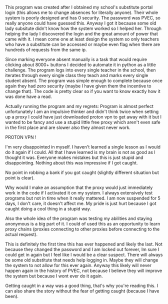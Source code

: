 This program was created after I obtained my school's substitute portal login (this allows me to change absences for literally anyone). Their whole system
is poorly designed and has 0 security. The password was PVEC, so really anyone could have guessed this. Anyway I got it because some old lady subsitute didn't know
how the system worked so I helped her. Through helping the lady I discovered the login and the great amount of power that came with it. I mean come one at least design the system
so only teachers who have a substitute can be accessed or maybe even flag when there are hundreds of requests from the same ip.

Since marking everyone absent manually is a task that would require clicking about 8000+ buttons I decided to automate it in python as a little challenge.
The program logs into every single teacher in the school, then iterates through every single class they teach and marks every single student absent.
The program was simple enough to complete because once again they had zero security (maybe I have given them the incentive to change that).
The code is pretty clear so if you want to know exactly how it was done have a read.

Actually running the program and my regrets:
Program is almost perfect unfortunately I am an impulsive thinker and didn't think twice when setting up a proxy
I could have just downloaded proton vpn to get away with it but I wanted to be fancy and use a stupid little free
proxy which aren't even safe in the first place and are slower also they almost never work.

PROTON VPN !

I'm very disappointed in myself. I haven't learned a single lesson as I would do it again if I could. All that I have learned is my brain is not as
good as I thought it was. Everyone makes mistakes but this is just stupid and disappointing. Nothing about this was impressive if I got caught.

No point in robbing a bank if you got caught (slightly different situation but point is clear).

Why would I make an assumption that the proxy would just immediately work in the code if I activated it on my system.
I always extensively test programs but not in time when it really mattered. I am now suspended for 5 days, I don't care, it doesn't affect me.
My pride is just hurt because I got caught doing a cool thing in a stupid way.

Also the whole idea of the program was testing my abilities and staying anonymous is a big part of it. I could of used this as an opportunity
to learn proxy chains (proxies connecting to other proxies before connecting to the actual request).

This is definitely the first time this has ever happened and likely the last. Not because they changed the password and I am locked out forever, Im sure I could get in again but
I feel like I would be a clear suspect. There will always be some old substitute that needs help logging in. Maybe they will change the system to not allow for this ever again. Anyway this
likely will never happen again in the history of PVEC, not because I believe they will improve the system but because I wont ever do it again.

Getting caught in a way was a good thing, that's why you're reading this. I can also share the story without the fear of getting caught (because I have been).

